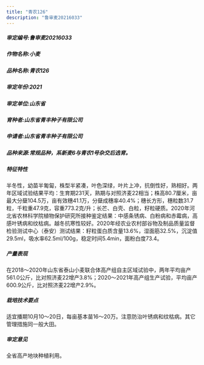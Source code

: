 ```yaml
---
title: "青农126"
description: "鲁审麦20216033"
---
```

##### 审定编号:鲁审麦20216033

##### 作物名称:小麦

##### 品种名称:青农126

##### 审定年份:2021

##### 审定单位:山东省

##### 育种者:山东省青丰种子有限公司

##### 申请者:山东省青丰种子有限公司

##### 品种来源:常规品种，系新麦6与青农1号杂交后选育。

##### 特征特性
半冬性，幼苗半匍匐，株型半紧凑，叶色深绿，叶片上冲，抗倒性好，熟相好。两年区域试验结果平均：生育期231天，熟期与对照济麦22相当；株高80.7厘米，亩最大分蘖104.5万，亩有效穗41.1万，分蘖成穗率40.4%；穗长方形，穗粒数31.7粒，千粒重47.9克，容重773.2克/升；长芒、白壳、白粒，籽粒硬质。2020年河北省农林科学院植物保护研究所接种鉴定结果：中感条锈病、白粉病和赤霉病，高感叶锈病和纹枯病。越冬抗寒性较好。2020年经农业农村部谷物及制品质量监督检验测试中心（泰安）测试结果：籽粒蛋白质含量13.6%，湿面筋32.5%，沉淀值29.5ml，吸水率62.5ml/100g，稳定时间5.4min，面粉白度73.4。

##### 产量表现
在2018～2020年山东省泰山小麦联合体高产组自主区域试验中，两年平均亩产561.0公斤，比对照济麦22增产3.8%；2020～2021年高产组生产试验，平均亩产600.9公斤，比对照济麦22增产2.9%。

##### 栽培技术要点
适宜播期10月10～20日，每亩基本苗16～20万。注意防治叶锈病和纹枯病。其它管理措施同一般大田。

##### 审定意见
全省高产地块种植利用。
